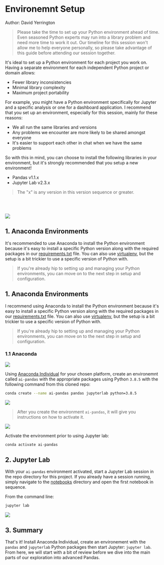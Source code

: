 # Environemnt Setup
Author:  David Yerrington

> Please take the time to set up your Python environment ahead of time.  Even seasoned Python experts may run into a library problem and need more time to work it out.  Our timeline for this session won't allow me to help everyone personally, so please take advantage of this guide before attending our session together.

It's ideal to set up a Python environment for each project you work on. Having a separate environment for each independent Python project or domain allows:

- Fewer library inconsistencies 
- Minimal library complexity
- Maximum project portability

For example, you might have a Python environment specifically for Jupyter and a specific analysis or one for a dashboard application. I recommend that you set up an environment, especially for this session, mainly for these reasons:

- We all run the same libraries and versions
- Any problems we encounter are more likely to be shared amongst everyone
- It's easier to support each other in chat when we have the same problems

So with this in mind, you can choose to install the following libraries in your environment, but it's strongly recommended that you setup a new environment!

- Pandas v1.1.x
- Jupyter Lab v2.3.x

> The "x" is any version in this version sequence or greater.

<br><br>

![](https://upload.wikimedia.org/wikipedia/en/c/cd/Anaconda_Logo.png)
## 1. Anaconda Environments
It's recommended to use Anaconda to install the Python environment because it's easy to install a specific Python version along with the required packages in our [requirements.txt](./requirements.txt) file.  You can also use [virtualenv](https://docs.python-guide.org/dev/virtualenvs/), but the setup is a bit trickier to use a specific version of Python with.
> If you're already hip to setting up and managing your Python environments, you can move on to the next step in setup and configuration.


## 1. Anaconda Environments

I recommend using Anaconda to install the Python environment because it's easy to install a specific Python version along with the required packages in our [requirements.txt](./requirements.txt) file.  You can also use [virtualenv](https://docs.python-guide.org/dev/virtualenvs/), but the setup is a bit trickier to use a specific version of Python with.
> If you're already hip to setting up and managing your Python environments, you can move on to the next step in setup and configuration.


### 1.1 Anaconda

![](https://snipboard.io/7hOoz3.jpg)

Using [Anaconda Individual](https://www.anaconda.com/products/individual) for your chosen platform, create an environemnt called `ai-pandas` with the appropriate packages using Python `3.8.5` with the following command from this cloned repo:

```bash
conda create --name ai-pandas pandas jupyterlab python=3.8.5
```

![](https://snipboard.io/Ke9Z8d.jpg)

> After you create the environment `ai-pandas`, it will give you instructions on how to activate it.

![](https://snipboard.io/VYEPo3.jpg)

Activate the environment prior to using Jupyter lab:

```bash
conda activate ai-pandas
```

## 2. Jupyter Lab

With your `ai-pandas` environment activated, start a Jupyter Lab session in the repo directory for this project.  If you already have a session running, simply navigate to the [notebooks](/notebooks) directory and open the first notebook in sequence.

From the command line:

```bash
jupyter lab
```

![](https://snipboard.io/4XlmLU.jpg)


## 3. Summary

That's it!  Install Anaconda Individual, create an environement with the `pandas` and `jupyterlab` Python packages then start Jupyter:  `jupyter lab`.  From here, we will start with a bit of review before we dive into the main parts of our exploration into advanced Pandas.
